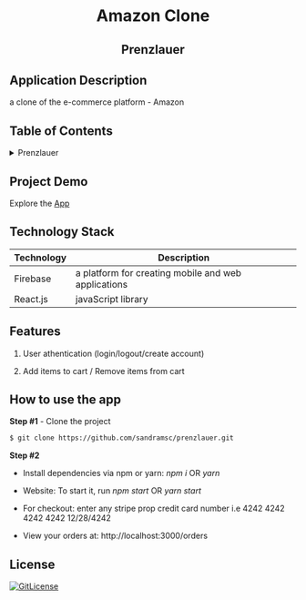<!-- PROJECT TITLE -->
  <h1 align="center">Amazon Clone</h1>
 <h2 2 align="center">
    Prenzlauer
    <br />
    </h2>

## Application Description

a clone of the e-commerce platform - Amazon

## Table of Contents

<details>
<summary>Prenzlauer</summary>

- [Application Description](#application-description)
- [Table of Contents](#table-of-contents)
- [Project Demo](#demo)
- [Technology Stack](#technology-stack)
- [Features](#features)
- [How to use the app](#how-to-use-the-app)
- [License](#license)

</details>

## Project Demo

Explore the [App](https://prenzlauer-fad3c.web.app/)

## Technology Stack

| Technology | Description                                         |
| ---------- | --------------------------------------------------- |
| Firebase   | a platform for creating mobile and web applications |
| React.js   | javaScript library                                  |

## Features

1. User athentication (login/logout/create account)

2. Add items to cart / Remove items from cart

## How to use the app

**Step #1** - Clone the project

```bash
$ git clone https://github.com/sandramsc/prenzlauer.git
```

**Step #2**

- Install dependencies via npm or yarn: _npm i_ OR _yarn_

- Website: To start it, run _npm start_ OR _yarn start_

- For checkout: enter any stripe prop credit card number i.e 4242 4242 4242 4242 12/28/4242

- View your orders at: http://localhost:3000/orders

## License

[![GitLicense](https://img.shields.io/badge/License-Apache-magenta.svg)](https://github.com/sandramsc/prenzlauer/blob/main/LICENSE)
